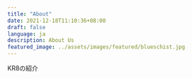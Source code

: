 ```yaml
---
title: "About"
date: 2021-12-18T11:10:36+08:00
draft: false
language: ja
description: About Us
featured_image: ../assets/images/featured/blueschist.jpg
---
```


KR8の紹介

